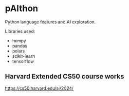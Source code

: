 # pAIthon

Python language features and AI exploration.

Libraries used:

- numpy
- pandas
- polars
- scikit-learn
- tensorflow

## Harvard Extended CS50 course works

https://cs50.harvard.edu/ai/2024/
